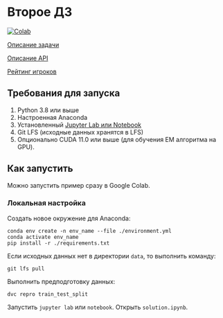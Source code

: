 # Второе ДЗ

[![Colab](https://colab.research.google.com/assets/colab-badge.svg)](https://colab.research.google.com/github/KernelA/made-adv-ml-hw2/blob/master/solution.ipynb)

[Описание задачи](/task.pdf)

[Описание API](http://api.rating.chgk.net/tournaments)

[Рейтинг игроков](https://rating.chgk.info/players.php)


## Требования для запуска

1. Python 3.8 или выше
2. Настроенная Anaconda
3. Установленный [Jupyter Lab или Notebook](https://jupyter.org/)
4. Git LFS (исходные данных хранятся в LFS)
5. Опционально CUDA 11.0 или выше (для обучения EM алгоритма на GPU).

## Как запустить

Можно запустить пример сразу в Google Colab.

### Локальная настройка

Создать новое окружение для Anaconda:
```
conda env create -n env_name --file ./environment.yml
conda activate env_name
pip install -r ./requirements.txt
```
Если исходных данных нет в директории `data`, то выполнить команду:
```
git lfs pull
```

Выполнить предподготовку данных:
```
dvc repro train_test_split
```

Запустить `jupyter lab` или `notebook`. Открыть `solution.ipynb`.
